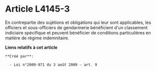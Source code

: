 # Article L4145-3

En contrepartie des sujétions et obligations qui leur sont applicables, les officiers et sous-officiers de gendarmerie
bénéficient d'un classement indiciaire spécifique et peuvent bénéficier de conditions particulières en matière de régime
indemnitaire.

**Liens relatifs à cet article**

	**Créé par**:

	  - Loi n°2009-971 du 3 août 2009 - art. 9
